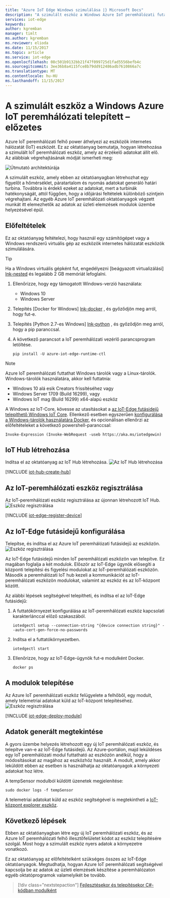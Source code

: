 ```yaml
---
title: "Azure IoT Edge Windows szimulálása |} Microsoft Docs"
description: "A szimulált eszköz a Windows Azure IoT peremhálózati futásidejű telepítse, és az első modul központi telepítése"
services: iot-edge
keywords: 
author: kgremban
manager: timlt
ms.author: kgremban
ms.reviewer: elioda
ms.date: 11/15/2017
ms.topic: article
ms.service: iot-edge
ms.openlocfilehash: 08c501b9132bb21f47f099725d1fad5556befb4c
ms.sourcegitcommit: 3ee36b8a4115fce8b79dd912486adb7610866a7c
ms.translationtype: MT
ms.contentlocale: hu-HU
ms.lasthandoff: 11/15/2017
---
```

# <a name="deploy-azure-iot-edge-on-a-simulated-device-in-windows----preview"></a>A szimulált eszköz a Windows Azure IoT peremhálózati telepített – előzetes

Azure IoT peremhálózati felhő power áthelyezi az eszközök internetes hálózatát (IoT) eszközét. Ez az oktatóanyag bemutatja, hogyan létrehozása a szimulált IoT peremhálózati eszköz, amely az érzékelő adatokat állít elő. Az alábbiak végrehajtásának módját ismerheti meg:

![Útmutató architektúrája][2]

A szimulált eszköz, amely ebben az oktatóanyagban létrehozhat egy figyelőt a hőmérséklet, páratartalom és nyomás adatokat generáló határi turbina. Továbbra is érdekli ezeket az adatokat, mert a turbinák hatékonyságát, attól függően, hogy a időjárási feltételek különböző szintjein végrehajtani. Az egyéb Azure IoT peremhálózati oktatóanyagok végzett munkát itt elemezhetők az adatok az üzleti elemzések modulok üzembe helyezésével épül. 

## <a name="prerequisites"></a>Előfeltételek

Ez az oktatóanyag feltételezi, hogy használ egy számítógépet vagy a Windows rendszerű virtuális gép az eszközök internetes hálózatát eszközök szimulálására. 

>[!TIP]
>Ha a Windows virtuális gépként fut, engedélyezni [beágyazott virtualizálási] [ lnk-nested] és legalább 2 GB memóriát lefoglalni. 

1. Ellenőrizze, hogy egy támogatott Windows-verzió használata:
   * Windows 10 
   * Windows Server
2. Telepítés [Docker for Windows] [ lnk-docker] , és győződjön meg arról, hogy fut-e.
3. Telepítés [Python 2.7-es Windows] [ lnk-python] , és győződjön meg arról, hogy a pip paranccsal.
4. A következő parancsot a IoT peremhálózati vezérlő parancsprogram letöltése.

   ```
   pip install -U azure-iot-edge-runtime-ctl
   ```

> [!NOTE]
> Azure IoT peremhálózati futtathat Windows tárolók vagy a Linux-tárolók. Windows-tárolók használatára, akkor kell futtatnia:
>    * Windows 10 alá esik Creators frissítéséhez vagy
>    * Windows Server 1709 (Build 16299), vagy
>    * Windows IoT mag (Build 16299) x64-alapú eszköz
>
> A Windows az IoT-Core, kövesse az utasításokat a [az IoT-Edge futásidejű telepíthető Windows IoT Core][lnk-install-iotcore]. Ellenkező esetben egyszerűen [konfigurálása a Windows-tárolók használatára Docker][lnk-docker-containers], és opcionálisan ellenőrzi az előfeltételeket a következő powershell-paranccsal:
>    ```
>    Invoke-Expression (Invoke-WebRequest -useb https://aka.ms/iotedgewin)
>    ```


## <a name="create-an-iot-hub"></a>IoT Hub létrehozása

Indítsa el az oktatóanyag az IoT Hub létrehozása.
![Az IoT Hub létrehozása][3]

[!INCLUDE [iot-hub-create-hub](../../includes/iot-hub-create-hub.md)]

## <a name="register-an-iot-edge-device"></a>Az IoT-peremhálózati eszköz regisztrálása

Az IoT-peremhálózati eszköz regisztrálása az újonnan létrehozott IoT Hub.
![Eszköz regisztrálása][4]

[!INCLUDE [iot-edge-register-device](../../includes/iot-edge-register-device.md)]

## <a name="configure-the-iot-edge-runtime"></a>Az IoT-Edge futásidejű konfigurálása

Telepítse, és indítsa el az Azure IoT peremhálózati futásidejű az eszközön. 
![Eszköz regisztrálása][5]

Az IoT-Edge futásidejű minden IoT peremhálózati eszközön van telepítve. Ez magában foglalja a két modulok. Először az IoT-Edge ügynök elősegíti a központi telepítési és figyelési modulokat az IoT-peremhálózati eszközön. Második a peremhálózati IoT hub kezeli a kommunikációt az IoT-peremhálózati eszközön modulokat, valamint az eszköz és az IoT-központ között. 


Az alábbi lépések segítségével telepítheti, és indítsa el az IoT-Edge futásidejű:

1. A futtatókörnyezet konfigurálása az IoT-peremhálózati eszköz kapcsolati karakterlánccal előző szakaszából.

   ```
   iotedgectl setup --connection-string "{device connection string}" --auto-cert-gen-force-no-passwords
   ```

1. Indítsa el a futtatókörnyezetben.

   ```
   iotedgectl start
   ```

1. Ellenőrizze, hogy az IoT-Edge-ügynök fut-e modulként Docker.

   ```
   docker ps
   ```

## <a name="deploy-a-module"></a>A modulok telepítése

Az Azure IoT peremhálózati eszköz felügyelete a felhőből, egy modult, amely telemetriai adatokat küld az IoT-központ telepítéséhez.
![Eszköz regisztrálása][6]

[!INCLUDE [iot-edge-deploy-module](../../includes/iot-edge-deploy-module.md)]


## <a name="view-generated-data"></a>Adatok generált megtekintése

A gyors üzembe helyezés létrehozott egy új IoT peremhálózati eszköz, és telepítve van-e az IoT-Edge futásidejű. Az Azure-portálon, majd leküldéses egy IoT peremhálózati modul futtatható az eszközön anélkül, hogy a módosításokat az magához az eszközhöz használt. A modult, amely akkor leküldött ebben az esetben is használhatja az oktatóanyagok a környezeti adatokat hoz létre. 

A tempSensor modulból küldött üzenetek megjelenítése:

```cmd/sh
sudo docker logs -f tempSensor
```

A telemetriai adatokat küld az eszköz segítségével is megtekintheti a [IoT-központ explorer eszköz][lnk-iothub-explorer]. 

## <a name="next-steps"></a>Következő lépések

Ebben az oktatóanyagban létre egy új IoT peremhálózati eszköz, és az Azure IoT peremhálózati felhő illesztőfelületet kódot az eszköz telepítésére szolgál. Most hogy a szimulált eszköz nyers adatok a környezetre vonatkozó. 

Ez az oktatóanyag az előfeltételként szükséges összes az IoT-Edge oktatóanyagok. Megtudhatja, hogyan Azure IoT peremhálózati segítségével kapcsolja be az adatok az üzleti elemzések készítése a peremhálózaton egyéb oktatóprogramok valamelyikét be tovább.

> [!div class="nextstepaction"]
> [Fejlesztésekor és telepítésekor C#-kódban modulként](tutorial-csharp-module.md)

<!-- Images -->
[2]: ./media/tutorial-install-iot-edge/install-edge-full.png
[3]: ./media/tutorial-install-iot-edge/create-iot-hub.png
[4]: ./media/tutorial-install-iot-edge/register-device.png
[5]: ./media/tutorial-install-iot-edge/start-runtime.png
[6]: ./media/tutorial-install-iot-edge/deploy-module.png

<!-- Links -->
[lnk-nested]: https://docs.microsoft.com/virtualization/hyper-v-on-windows/user-guide/nested-virtualization
[lnk-docker]: https://docs.docker.com/docker-for-windows/install/ 
[lnk-python]: https://www.python.org/downloads/
[lnk-docker-containers]: https://docs.microsoft.com/virtualization/windowscontainers/quick-start/quick-start-windows-10#2-switch-to-windows-containers
[lnk-iothub-explorer]: https://github.com/azure/iothub-explorer
[lnk-install-iotcore]: how-to-install-iot-core.md